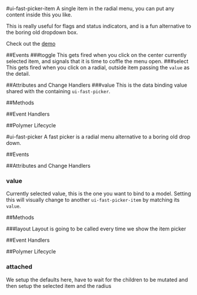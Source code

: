 #ui-fast-picker-item
A single item in the radial menu, you can put any content inside this you like.

This is really useful for flags and status indicators, and is a fun alternative
to the boring old dropdown box.

Check out the [demo](demo.html)


##Events
###toggle
This gets fired when you click on the center currently selected item, and
signals that it is time to coffle the menu open.
###select
This gets fired when you click on a radial, outside item passing the `value`
as the detail.

##Attributes and Change Handlers
###value
This is the data binding value shared with the containing `ui-fast-picker`.

##Methods











##Event Handlers






##Polymer Lifecycle







#ui-fast-picker
A fast picker is a radial menu alternative to a boring old drop down.



##Events

##Attributes and Change Handlers
### value
Currently selected value, this is the one you want to bind to a model. Setting
this will visually change to another `ui-fast-picker-item` by matching its
`value`.





##Methods







































###layout
Layout is going to be called every time we show the item picker













##Event Handlers






##Polymer Lifecycle
### attached
We setup the defaults here, have to wait for the children to be mutated and then setup
the selected item and the radius


